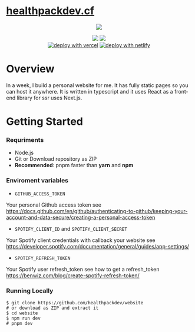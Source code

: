 # [healthpackdev.cf](https://healthpackdev.cf)

<p align="center">
  <img src=".github/preview.png" />
</p>

<p align="center">
 <img src="https://img.shields.io/github/forks/healthpackdev/website?label=Forks&logo=github&style=flat-square">
 <img src="https://img.shields.io/github/stars/healthpackdev/website?label=Stars&logo=github&style=flat-square"><br>
 <a href="https://vercel.com/new/git/external?repository-url=https://github.com/healthpackdev/website"><img alt="deploy with vercel" src="https://vercel.com/button"></a>
 <a href="https://app.netlify.com/start/deploy?repository=https://github.com/healthpackdev/website"><img alt="deploy with netlify" src="https://www.netlify.com/img/deploy/button.svg"></a>
</p>

# Overview

In a week, I build a personal website for me. It has fully static pages so you can host it anywhere. It is written in typescript and it uses React as a front-end library for ssr uses Next.js.

# Getting Started

### Requriments

- Node.js
- Git or Download repository as ZIP
- **Recommended**: pnpm faster than **yarn** and **npm**

### Enviroment variables

- `GITHUB_ACCESS_TOKEN`

Your personal Github access token
see https://docs.github.com/en/github/authenticating-to-github/keeping-your-account-and-data-secure/creating-a-personal-access-token

- `SPOTIFY_CLIENT_ID` and `SPOTIFY_CLIENT_SECRET`

Your Spotify client credentials with callback your website
see https://developer.spotify.com/documentation/general/guides/app-settings/

- `SPOTIFY_REFRESH_TOKEN`

Your Spotify user refresh_token
see how to get a refresh_token https://benwiz.com/blog/create-spotify-refresh-token/

### Running Locally

```shell
$ git clone https://github.com/healthpackdev/website
# or download as ZIP and extract it
$ cd website
$ npm run dev
# pnpm dev
```
